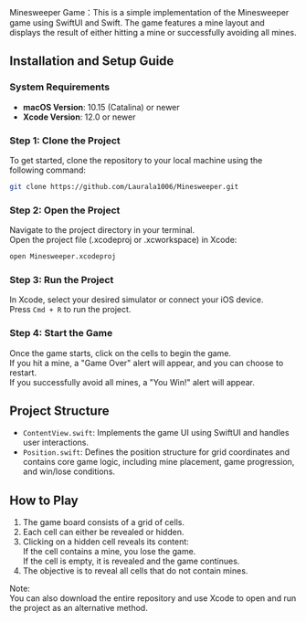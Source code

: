 Minesweeper Game：This is a simple implementation of the Minesweeper game using SwiftUI and Swift. The game features a mine layout and displays the result of either hitting a mine or successfully avoiding all mines.  

## Installation and Setup Guide

### System Requirements
- **macOS Version**: 10.15 (Catalina) or newer
- **Xcode Version**: 12.0 or newer

### Step 1: Clone the Project

To get started, clone the repository to your local machine using the following command:

```bash
git clone https://github.com/Laurala1006/Minesweeper.git
```
### Step 2: Open the Project
Navigate to the project directory in your terminal.  
Open the project file (.xcodeproj or .xcworkspace) in Xcode:

```bash
open Minesweeper.xcodeproj
```
### Step 3: Run the Project
In Xcode, select your desired simulator or connect your iOS device.  
Press `Cmd + R` to run the project.  

### Step 4: Start the Game
Once the game starts, click on the cells to begin the game.  
If you hit a mine, a "Game Over" alert will appear, and you can choose to restart.  
If you successfully avoid all mines, a "You Win!" alert will appear.  

## Project Structure
- `ContentView.swift`: Implements the game UI using SwiftUI and handles user interactions.
- `Position.swift`: Defines the position structure for grid coordinates and contains core game logic, including mine placement, game progression, and win/lose conditions.

## How to Play
1. The game board consists of a grid of cells.  
2. Each cell can either be revealed or hidden.  
3. Clicking on a hidden cell reveals its content:  
    If the cell contains a mine, you lose the game.  
    If the cell is empty, it is revealed and the game continues.  
4. The objective is to reveal all cells that do not contain mines.

Note:  
You can also download the entire repository and use Xcode to open and run the project as an alternative method.

